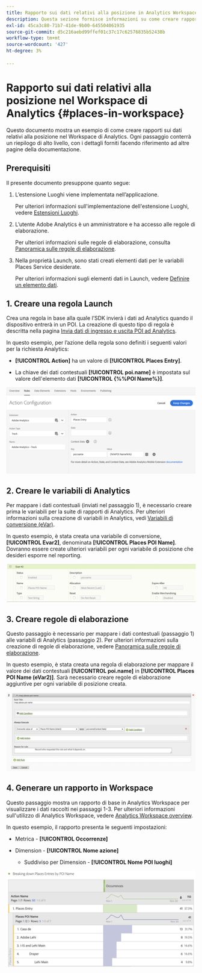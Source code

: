 ```yaml
---
title: Rapporto sui dati relativi alla posizione in Analytics Workspace
description: Questa sezione fornisce informazioni su come creare rapporti sui dati relativi alla posizione in Analytics Workspace.
exl-id: 45ca3c80-71b7-41de-9b00-645504061935
source-git-commit: d5c216aebd99ffef01c37c17c62576835b52438b
workflow-type: tm+mt
source-wordcount: '427'
ht-degree: 3%

---
```


# Rapporto sui dati relativi alla posizione nel Workspace di Analytics {#places-in-workspace}

Questo documento mostra un esempio di come creare rapporti sui dati relativi alla posizione nel Workspace di Analytics. Ogni passaggio conterrà un riepilogo di alto livello, con i dettagli forniti facendo riferimento ad altre pagine della documentazione.

## Prerequisiti

Il presente documento presuppone quanto segue:

1. L’estensione Luoghi viene implementata nell’applicazione.

   Per ulteriori informazioni sull&#39;implementazione dell&#39;estensione Luoghi, vedere [Estensioni Luoghi](/help/places-ext-aep-sdks/places-extension/places-extension.md).

1. L’utente Adobe Analytics è un amministratore e ha accesso alle regole di elaborazione.

   Per ulteriori informazioni sulle regole di elaborazione, consulta [Panoramica sulle regole di elaborazione](https://experienceleague.adobe.com/docs/analytics/admin/admin-tools/manage-report-suites/edit-report-suite/report-suite-general/c-processing-rules/processing-rules.html?lang=it).

1. Nella proprietà Launch, sono stati creati elementi dati per le variabili Places Service desiderate.

   Per ulteriori informazioni sugli elementi dati in Launch, vedere [Definire un elemento dati](/help/use-places-launch-workflow/define-data-elements.md).


## 1. Creare una regola Launch

Crea una regola in base alla quale l’SDK invierà i dati ad Analytics quando il dispositivo entrerà in un POI. La creazione di questo tipo di regola è descritta nella pagina [Invia dati di ingresso e uscita POI ad Analytics](/help/use-places-with-other-solutions/places-adobe-analytics/use-places-adobe-analytics.md).

In questo esempio, per l’azione della regola sono definiti i seguenti valori per la richiesta Analytics:

* **[!UICONTROL Action]** ha un valore di **[!UICONTROL Places Entry]**.

* La chiave dei dati contestuali **[!UICONTROL poi.name]** è impostata sul valore dell&#39;elemento dati **[!UICONTROL {%%POI Name%}]**.

![&quot;ha impostato un&#39;azione&quot;](/help/assets/pt-setAction.png)

## 2. Creare le variabili di Analytics

Per mappare i dati contestuali (inviati nel passaggio 1), è necessario creare prima le variabili per la suite di rapporti di Analytics. Per ulteriori informazioni sulla creazione di variabili in Analytics, vedi [Variabili di conversione (eVar)](https://experienceleague.adobe.com/docs/analytics/implementation/vars/page-vars/evar.html?lang=it).

In questo esempio, è stata creata una variabile di conversione, **[!UICONTROL Evar2]**, denominata **[!UICONTROL Places POI Name]**. Dovranno essere create ulteriori variabili per ogni variabile di posizione che desideri esporre nel reporting.

![&quot;creare una variabile di analisi&quot;](/help/assets/aa-evar.png)

## 3. Creare regole di elaborazione

Questo passaggio è necessario per mappare i dati contestuali (passaggio 1) alle variabili di Analytics (passaggio 2). Per ulteriori informazioni sulla creazione di regole di elaborazione, vedere [Panoramica sulle regole di elaborazione](https://experienceleague.adobe.com/docs/analytics/admin/admin-tools/manage-report-suites/edit-report-suite/report-suite-general/c-processing-rules/processing-rules.html?lang=it).

In questo esempio, è stata creata una regola di elaborazione per mappare il valore dei dati contestuali **[!UICONTROL poi.name]** in **[!UICONTROL Places POI Name (eVar2)]**. Sarà necessario creare regole di elaborazione aggiuntive per ogni variabile di posizione creata.

![&quot;creare una regola di elaborazione&quot;](/help/assets/aa-processing-rule.png)

## 4. Generare un rapporto in Workspace

Questo passaggio mostra un rapporto di base in Analytics Workspace per visualizzare i dati raccolti nei passaggi 1-3. Per ulteriori informazioni sull&#39;utilizzo di Analytics Workspace, vedere [Analytics Workspace overview](https://experienceleague.adobe.com/docs/analytics/analyze/analysis-workspace/home.html?lang=it).

In questo esempio, il rapporto presenta le seguenti impostazioni:

* Metrica - **[!UICONTROL Occorrenze]**

* Dimension - **[!UICONTROL Nome azione]**

   * Suddiviso per Dimension - **[!UICONTROL Nome POI luoghi]**

![&quot;creare un report nell&#39;area di lavoro&quot;](/help/assets/aa-workspace.png)

